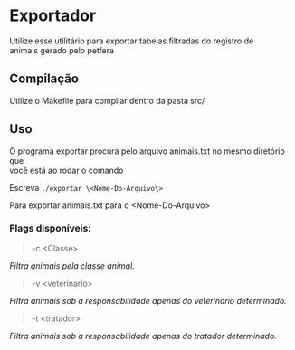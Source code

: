 # Exportador

Utilize esse utilitário para exportar tabelas filtradas do registro de \
animais gerado pelo petfera

## Compilação

Utilize o Makefile para compilar dentro da pasta src/

## Uso

O programa exportar procura pelo arquivo animais.txt no mesmo diretório que \
você está ao rodar o comando

Escreva `./exportar \<Nome-Do-Arquivo\>`

Para exportar animais.txt para o \<Nome-Do-Arquivo\>

### Flags disponíveis:
> -c \<Classe\>

*Filtra animais pela classe animal.*

> -v \<veterinario\>

*Filtra animais sob a responsabilidade apenas do veterinário determinado.*

> -t \<tratador\>

*Filtra animais sob a responsabilidade apenas do tratador determinado.*
